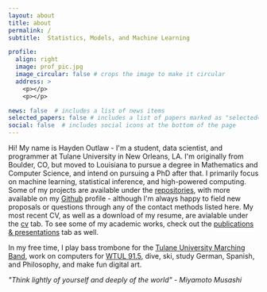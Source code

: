 ```yaml
---
layout: about
title: about
permalink: /
subtitle:  Statistics, Models, and Machine Learning

profile:
  align: right
  image: prof_pic.jpg
  image_circular: false # crops the image to make it circular
  address: >
    <p></p>
    <p></p>

news: false  # includes a list of news items
selected_papers: false # includes a list of papers marked as "selected={true}"
social: false  # includes social icons at the bottom of the page
---
```


Hi! My name is Hayden Outlaw - I'm a student, data scientist, and programmer at Tulane University in New Orleans, LA. I'm originally from Boulder, CO, but moved to Louisiana to pursue a degree in Mathematics and Computer Science, and intend on pursuing a PhD after that.  I primarily focus on machine learning, statistical inference, and high-powered computing. Some of my projects are available under the [repositories](/repositories), with more available on my [Github](https://github.com/outlawhayden/) profile - although I'm always happy to field new proposals or questions through any of the contact methods listed here. My most recent CV, as well as a download of my resume, are avialable under the [cv](/cv) tab. To see some of my academic works, check out the [publications & presentations](/materials) tab as well.

In my free time, I play bass trombone for the [Tulane University Marching Band](http://tulanebands.org/tumb), work on computers for [WTUL 91.5](http://wtul.fm), dive, ski, study German, Spanish, and Philosophy, and make fun digital art. 

*"Think lightly of yourself and deeply of the world" - Miyamoto Musashi*